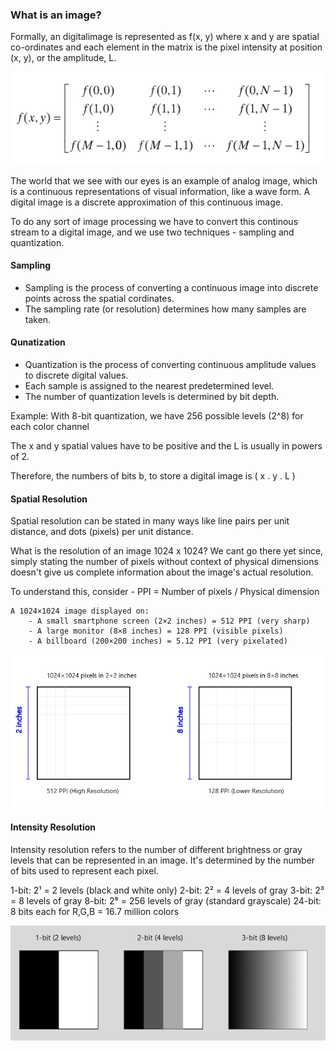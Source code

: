 ### What is an image?

Formally, an digitalimage is represented as f(x, y) where x and y are spatial co-ordinates and each element in the matrix is the pixel intensity at position (x, y), or the amplitude, L.

![alt text](image.png)

The world that we see with our eyes is an example of analog image, which is a continuous representations of visual information, like a wave form.
A digital image is a discrete approximation of this continuous image.

To do any sort of image processing we have to convert this continous stream to a digital image, and we use two techniques - sampling and quantization.

#### Sampling

- Sampling is the process of converting a continuous image into discrete points across the spatial cordinates. 
- The sampling rate (or resolution) determines how many samples are taken.


#### Qunatization

- Quantization is the process of converting continuous amplitude values to discrete digital values.
- Each sample is assigned to the nearest predetermined level.
- The number of quantization levels is determined by bit depth.

Example: With 8-bit quantization, we have 256 possible levels (2^8) for each color channel

The x and y spatial values have to be positive and the L is usually in powers of 2.

Therefore, the numbers of bits b, to store a digital image is  ( x . y . L )

#### Spatial Resolution

Spatial resolution can be stated in many ways like line pairs per unit distance, and dots (pixels) per unit distance. 

What is the resolution of an image 1024 x 1024?
We cant go there yet since, simply stating the number of pixels without context of physical dimensions doesn't give us complete information about the image's actual resolution.

To understand this, consider -
PPI = Number of pixels / Physical dimension

```
A 1024×1024 image displayed on:
    - A small smartphone screen (2×2 inches) = 512 PPI (very sharp)
    - A large monitor (8×8 inches) = 128 PPI (visible pixels)
    - A billboard (200×200 inches) = 5.12 PPI (very pixelated)
```

![alt text](image-1.png)


#### Intensity Resolution

Intensity resolution refers to the number of different brightness or gray levels that can be represented in an image.
It's determined by the number of bits used to represent each pixel.

1-bit: 2¹ = 2 levels (black and white only)
2-bit: 2² = 4 levels of gray
3-bit: 2³ = 8 levels of gray
8-bit: 2⁸ = 256 levels of gray (standard grayscale)
24-bit: 8 bits each for R,G,B = 16.7 million colors

![alt text](image-2.png)


